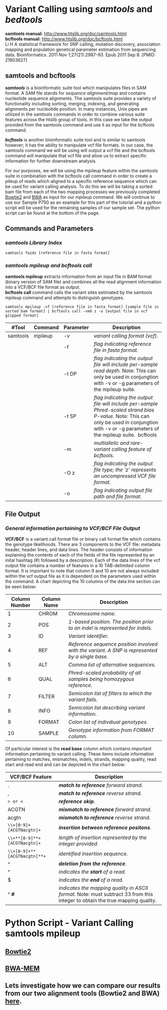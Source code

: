 # Variant Calling using *samtools* and *bedtools*  
**samtools manual:** http://www.htslib.org/doc/samtools.html  
**bcftools manual:** http://www.htslib.org/doc/bcftools.html  
Li H A statistical framework for SNP calling, mutation discovery, association mapping and population genetical parameter estimation from sequencing data. Bioinformatics. 2011 Nov 1;27(21):2987-93. Epub 2011 Sep 8. [PMID: 21903627] 

## samtools and bcftools
***samtools*** is a bioinformatic suite tool which manipulates files in SAM format. A SAM file stands for *sequence alignment/map* and contains nucleotide sequence alignments. The samtools suite provides a variety of functionality including sorting, merging, indexing, and generating alignments per nucleotide position. In many instances, Unix pipes are utilized in the samtools commands in order to combine various suite features across the htslib group of tools. In this case we take the output provided from the samtools command and use it as input for the bcftools command. 

***bcftools*** is another bioinformatic suite tool and is similar to samtools however; it has the ability to manipulate vcf file formats. In our case, the samtools command we will be using will output a vcf file and the bcftools command will manipulate that vcf file and allow us to extract specific information for further downstream analysis.  

For our purposes, we will be using the mpileup feature within the samtools suite in combination with the bcftools call command in order to create a pileup of reads which aligned to a specific reference sequence which can be used for variant calling analysis. To do this we will be taking a sorted bam file from each of the two mapping processes we previously completed [Bowtie2](https://github.com/rszymkiewicz/Comparison_of_Mappers/blob/master/7_Mapping_Bowtie2.md) and [BWA](https://github.com/rszymkiewicz/Comparison_of_Mappers/blob/master/8_Mapping_BWA.md) as input for our *mpileup* command. We will continue to use our Sample P750 as an example for this part of the tutorial and a python script will be used for the remaining samples of our sample set. The python script can be found at the bottom of the page.   

## Commands and Parameters  
### ***samtools Library Index***
```
samtools faidx [reference file in fasta format]
 ``` 
### ***samtools mpileup and bcftools call***  
**samtools mpileup** extracts information from an input file in BAM format (binary version of SAM file) and combines all the read alignment information into a VCF/BCF file format as output.  
**bcftools call** command calls the variant sites estimated by the samtools mpileup command and attempts to distinguish genotypes.  

```
samtools mpileup -vf [reference file in fasta format] [sample file in sorted bam format] | bcftools call -vmO z -o [output file in vcf gzipped format]
```  
#Tool | Command | Parameter | Description  
----|---------|-----------|------------  
 samtools | mpileup | -v | *variant calling format (vcf).*  
| | | -f | *flag indicating reference file in fasta format.*
| | | -t DP | *flag indicating the output file will include per-sample read depth.*  Note: This can only be used in conjungtion with -v or -g parameters of the mpileup suite.   
| | | -t SP | *flag indicating the output file will include per-sample Phred-scaled strand bias P-value.*  Note: This can only be used in conjungtion with -v or -g parameters of the mpileup suite.  bcftools | call | -v | *flag indicating to output variant sites only.*
| | | -m | *multiallelic and rare-variant calling feature of bcftools.*  
| | | -O z | *flag indicating the output file type; the 'z' represents an uncompressed VCF file format.*   
| | |-o | *flag indicating output file path and file format.*  

## File Output
### *General information pertaining to VCF/BCF File Output*
**VCF/BCF** is a variant call format file or binary call format file which contains the genotype likelihoods. There are 3 components to the VCF file: metadata header, header lines, and data lines. The header consists of information explaining the contents of each of the fields of the file represented by an inital hashtag (#) followed by a description. Each of the data lines of the vcf output file contains a number of features in a 10 TAB-delimited column format. It is important to note that column 9 and 10 are not always included within the vcf output file as it is dependent on the parameters used within the command. A chart depicting the 10 columns of the data line section can be seen below:  

Column Number | Column Name | Description  
--------------|-------------|---------------  
1 | CHROM | *Chromosome name.*  
2 | POS | *1-based position. The position prior to an indel is represented for indels.*  
3 | ID | *Variant identifier.*  
4 | REF | *Reference sequence position involved with the variant. A SNP is represented by a single base.*   
5 | ALT | *Comma list of alternative sequences.*  
6 | QUAL | *Phred-scaled probability of all samples being homozygous reference.*   
7 | FILTER | *Semicolon list of filters to which the variant fails.*  
8 | INFO | *Semicolon list describing variant information.*  
9 | FORMAT | *Colon list of indivdiual genotypes.*  
10 | SAMPLE | *Genotype information from FORMAT column.*  

Of particular interest is the **read base** column which contains important information pertaining to variant calling. These items include information pertaining to matches, mismatches, indels, strands, mapping quality, read start and read end and can be depicted in the chart below: 

VCF/BCF Feature | Description  
---------------|-------------  
. | ***match to reference*** *forward strand*.  
, | ***match to reference*** *reverse strand*.  
```> or <``` | ***reference skip***.  
ACGTN | ***mismatch to reference*** *forward strand*.  
acgtn | ***mismatch to reference*** *reverse strand*.  
```\\+[0-9]+[ACGTNacgtn]+``` | ***insertion between reference positons***.  
```\\+**[0-9]**+[ACGTNacgtn]+``` | *length of insertion represented by the integer provided.*   
```\\+[0-9]+**[ACGTNacgtn]**+``` | *identified insertion sequence.*  
`*` | ***deletion from the reference***.  
^ | *indicates the ***start*** of a read.*  
$ | *indicates the ***end*** of a read.*  
^ **#** | *indicates the mapping quality in ASCII format.*  Note: must subtract 33 from this integer to obtain the true mapping quality.  
# Python Script - Variant Calling samtools mpileup
## [Bowtie2](https://github.com/rszymkiewicz/Comparison_of_Mappers/blob/master/samtoolsmpileup_Bowtie2.py)  
## [BWA-MEM](https://github.com/rszymkiewicz/Comparison_of_Mappers/blob/master/samtoolsmpileup_BWA_MEM.py)  

## Lets investigate how we can compare our results from our two alignment tools (Bowtie2 and BWA) [here](https://github.com/rszymkiewicz/Comparison_of_Mappers/blob/master/11_Comparison.md).
